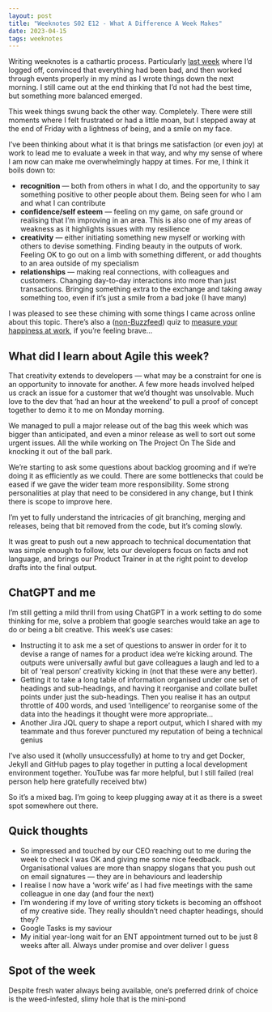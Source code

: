 ```yaml
---
layout: post
title: "Weeknotes S02 E12 - What A Difference A Week Makes"
date: 2023-04-15
tags: weeknotes
---
```


Writing weeknotes is a cathartic process. Particularly [last week](/blog/2023/04/07/weeknotes-s02-e11) where I’d logged off, convinced that everything had been bad, and then worked through events properly in my mind as I wrote things down the next morning. I still came out at the end thinking that I’d not had the best time, but something more balanced emerged.

This week things swung back the other way. Completely. There were still moments where I felt frustrated or had a little moan, but I stepped away at the end of Friday with a lightness of being, and a smile on my face.

I’ve been thinking about what it is that brings me satisfaction (or even joy) at work to lead me to evaluate a week in that way, and why my sense of where I am now can make me overwhelmingly happy at times. For me, I think it boils down to:

*   **recognition** — both from others in what I do, and the opportunity to say something positive to other people about them. Being seen for who I am and what I can contribute
*   **confidence/self esteem** — feeling on my game, on safe ground or realising that I’m improving in an area. This is also one of my areas of weakness as it highlights issues with my resilience
*   **creativity** — either initiating something new myself or working with others to devise something. Finding beauty in the outputs of work. Feeling OK to go out on a limb with something different, or add thoughts to an area outside of my specialism
*   **relationships** — making real connections, with colleagues and customers. Changing day-to-day interactions into more than just transactions. Bringing something extra to the exchange and taking away something too, even if it’s just a smile from a bad joke (I have many)

I was pleased to see these chiming with some things I came across online about this topic. There’s also a ([non-Buzzfeed](https://www.buzzfeed.com/tweacker/choose-some-photos-and-weall-reveal-your-nugget-dk7tica1o1)) quiz to [measure your happiness at work](https://greatergood.berkeley.edu/quizzes/take_quiz/happiness_at_work), if you’re feeling brave…

## What did I learn about Agile this week?

That creativity extends to developers — what may be a constraint for one is an opportunity to innovate for another. A few more heads involved helped us crack an issue for a customer that we’d thought was unsolvable. Much love to the dev that ‘had an hour at the weekend’ to pull a proof of concept together to demo it to me on Monday morning.

We managed to pull a major release out of the bag this week which was bigger than anticipated, and even a minor release as well to sort out some urgent issues. All the while working on The Project On The Side and knocking it out of the ball park.

We’re starting to ask some questions about backlog grooming and if we’re doing it as efficiently as we could. There are some bottlenecks that could be eased if we gave the wider team more responsibility. Some strong personalities at play that need to be considered in any change, but I think there is scope to improve here.

I’m yet to fully understand the intricacies of git branching, merging and releases, being that bit removed from the code, but it’s coming slowly.

It was great to push out a new approach to technical documentation that was simple enough to follow, lets our developers focus on facts and not language, and brings our Product Trainer in at the right point to develop drafts into the final output.

## ChatGPT and me

I’m still getting a mild thrill from using ChatGPT in a work setting to do some thinking for me, solve a problem that google searches would take an age to do or being a bit creative. This week’s use cases:

*   Instructing it to ask me a set of questions to answer in order for it to devise a range of names for a product idea we’re kicking around. The outputs were universally awful but gave colleagues a laugh and led to a bit of ‘real person’ creativity kicking in (not that these were any better).
*   Getting it to take a long table of information organised under one set of headings and sub-headings, and having it reorganise and collate bullet points under just the sub-headings. Then you realise it has an output throttle of 400 words, and used ‘intelligence’ to reorganise some of the data into the headings it thought were more appropriate…
*   Another Jira JQL query to shape a report output, which I shared with my teammate and thus forever punctured my reputation of being a technical genius

I’ve also used it (wholly unsuccessfully) at home to try and get Docker, Jekyll and GitHub pages to play together in putting a local development environment together. YouTube was far more helpful, but I still failed (real person help here gratefully received btw)

So it’s a mixed bag. I’m going to keep plugging away at it as there is a sweet spot somewhere out there.

## Quick thoughts

*   So impressed and touched by our CEO reaching out to me during the week to check I was OK and giving me some nice feedback. Organisational values are more than snappy slogans that you push out on email signatures — they are in behaviours and leadership
*   I realise I now have a ‘work wife’ as I had five meetings with the same colleague in one day (and four the next)
*   I’m wondering if my love of writing story tickets is becoming an offshoot of my creative side. They really shouldn’t need chapter headings, should they?
*   Google Tasks is my saviour
*   My initial year-long wait for an ENT appointment turned out to be just 8 weeks after all. Always under promise and over deliver I guess

## Spot of the week

Despite fresh water always being available, one’s preferred drink of choice is the weed-infested, slimy hole that is the mini-pond
